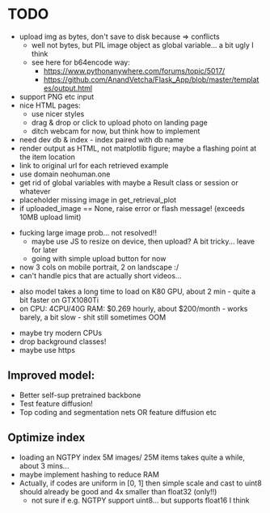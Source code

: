 # TODO

+ upload img as bytes, don't save to disk because => conflicts
  + well not bytes, but PIL image object as global variable... a bit ugly I think
  + see here for b64encode way: 
    + https://www.pythonanywhere.com/forums/topic/5017/
    + https://github.com/AnandVetcha/Flask_App/blob/master/templates/output.html
+ support PNG etc input
+ nice HTML pages:
  + use nicer styles
  + drag & drop or click to upload photo on landing page
  + ditch webcam for now, but think how to implement
+ need dev db & index - index paired with db name
+ render output as HTML, not matplotlib figure; maybe a flashing point at the item location
+ link to original url for each retrieved example
+ use domain neohuman.one
+ get rid of global variables with maybe a Result class or session or whatever
+ placeholder missing image in get_retrieval_plot
+ if uploaded_image == None, raise error or flash message! (exceeds 10MB upload limit)
- fucking large image prob... not resolved!!
  - maybe use JS to resize on device, then upload? A bit tricky... leave for later
  + going with simple upload button for now
- now 3 cols on mobile portrait, 2 on landscape :/
- can't handle pics that are actually short videos...


+ also model takes a long time to load on K80 GPU, about 2 min - quite a bit faster on GTX1080Ti
+ on CPU: 4CPU/40G RAM: $0.269 hourly, about $200/month - works barely, a bit slow - shit still sometimes OOM
- maybe try modern CPUs
- drop background classes!
- maybe use https


## Improved model:
- Better self-sup pretrained backbone
- Test feature diffusion!
- Top coding and segmentation nets OR feature diffusion etc

## Optimize index
- loading an NGTPY index 5M images/ 25M items takes quite a while, about 3 mins...
- maybe implement hashing to reduce RAM
- Actually, if codes are uniform in [0, 1] then simple scale and cast to uint8 should already be good and 4x smaller than float32 (only!!)
  - not sure if e.g. NGTPY support uint8... but supports float16 I think